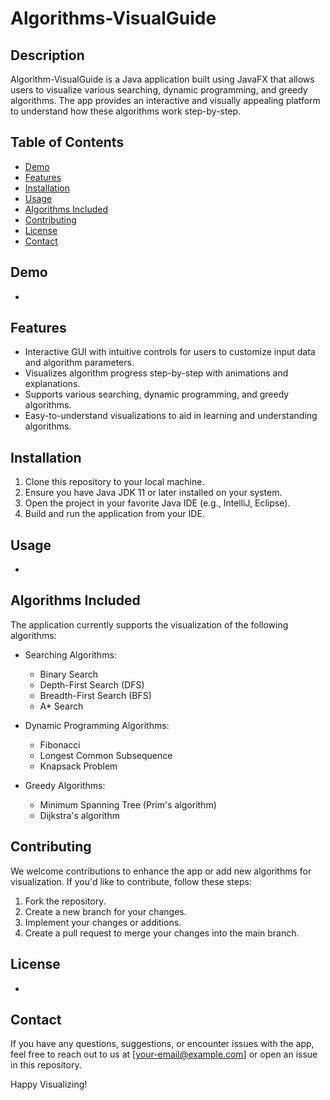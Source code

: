 # Algorithms-VisualGuide

## Description
Algorithm-VisualGuide is a Java application built using JavaFX that allows users to visualize various searching, dynamic programming, and greedy algorithms. The app provides an interactive and visually appealing platform to understand how these algorithms work step-by-step.

## Table of Contents
- [Demo](#demo)
- [Features](#features)
- [Installation](#installation)
- [Usage](#usage)
- [Algorithms Included](#algorithms-included)
- [Contributing](#contributing)
- [License](#license)
- [Contact](#contact)

## Demo
-

## Features
- Interactive GUI with intuitive controls for users to customize input data and algorithm parameters.
- Visualizes algorithm progress step-by-step with animations and explanations.
- Supports various searching, dynamic programming, and greedy algorithms.
- Easy-to-understand visualizations to aid in learning and understanding algorithms.

## Installation
1. Clone this repository to your local machine.
2. Ensure you have Java JDK 11 or later installed on your system.
3. Open the project in your favorite Java IDE (e.g., IntelliJ, Eclipse).
4. Build and run the application from your IDE.

## Usage
-

## Algorithms Included
The application currently supports the visualization of the following algorithms:
- Searching Algorithms:
    - Binary Search
    - Depth-First Search (DFS)
    - Breadth-First Search (BFS)
    - A* Search

- Dynamic Programming Algorithms:
    - Fibonacci
    - Longest Common Subsequence
    - Knapsack Problem

- Greedy Algorithms:
    - Minimum Spanning Tree (Prim's algorithm)
    - Dijkstra's algorithm

## Contributing
We welcome contributions to enhance the app or add new algorithms for visualization. If you'd like to contribute, follow these steps:
1. Fork the repository.
2. Create a new branch for your changes.
3. Implement your changes or additions.
4. Create a pull request to merge your changes into the main branch.

## License
-

## Contact
If you have any questions, suggestions, or encounter issues with the app, feel free to reach out to us at [your-email@example.com] or open an issue in this repository.

Happy Visualizing!